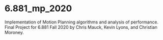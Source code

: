 # 6.881_mp_2020
Implementation of Motion Planning algorithms and analysis of performance. Final Project for 6.881 Fall 2020 by Chris Mauck, Kevin Lyons, and Christian Moroney. 
